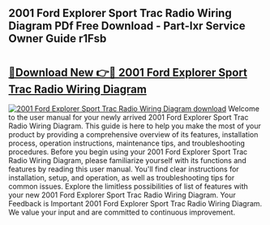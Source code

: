 ## 2001 Ford Explorer Sport Trac Radio Wiring Diagram PDf Free Download - Part-Ixr Service Owner Guide r1Fsb

# <h2><a href="http://dfrisjn.blite.top/?on=2001+Ford+Explorer+Sport+Trac+Radio+Wiring+Diagram">🔗Download New 👉🔴 2001 Ford Explorer Sport Trac Radio Wiring Diagram</a></h2>

[![2001 Ford Explorer Sport Trac Radio Wiring Diagram download](https://i.imgur.com/lujVjoI.png)](http://dfrisjn.blite.top/?on=2001+Ford+Explorer+Sport+Trac+Radio+Wiring+Diagram)
Welcome to the user manual for your newly arrived 2001 Ford Explorer Sport Trac Radio Wiring Diagram. This guide is here to help you make the most of your product by providing a comprehensive overview of its features, installation process, operation instructions, maintenance tips, and troubleshooting procedures. Before you begin using your 2001 Ford Explorer Sport Trac Radio Wiring Diagram, please familiarize yourself with its functions and features by reading this user manual. You'll find clear instructions for installation, setup, and operation, as well as troubleshooting tips for common issues. Explore the limitless possibilities of list of features with your new 2001 Ford Explorer Sport Trac Radio Wiring Diagram. Your Feedback is Important 2001 Ford Explorer Sport Trac Radio Wiring Diagram. We value your input and are committed to continuous improvement.
